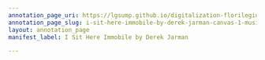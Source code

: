 ```yaml
---
annotation_page_uri: https://lgsump.github.io/digitalization-florilegium/annotations/i-sit-here-immobile-by-derek-jarman-canvas-1-music-script.json
annotation_page_slug: i-sit-here-immobile-by-derek-jarman-canvas-1-music-script
layout: annotation_page
manifest_label: I Sit Here Immobile by Derek Jarman

---
```

